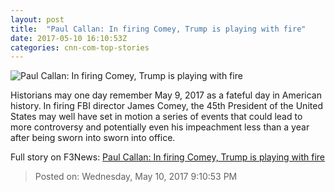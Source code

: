 ```yaml
---
layout: post
title:  "Paul Callan: In firing Comey, Trump is playing with fire"
date: 2017-05-10 16:10:53Z
categories: cnn-com-top-stories
---
```


![Paul Callan: In firing Comey, Trump is playing with fire](http://i2.cdn.cnn.com/cnnnext/dam/assets/170509184236-james-comey-0320-super-tease.jpg)

Historians may one day remember May 9, 2017 as a fateful day in American history. In firing FBI director James Comey, the 45th President of the United States may well have set in motion a series of events that could lead to more controversy and potentially even his impeachment less than a year after being sworn into sworn into office.


Full story on F3News: [Paul Callan: In firing Comey, Trump is playing with fire](http://www.f3nws.com/n/bWnVuB)

> Posted on: Wednesday, May 10, 2017 9:10:53 PM
